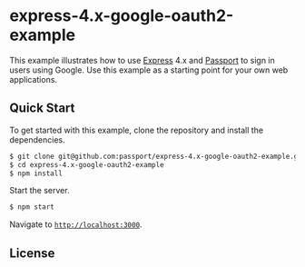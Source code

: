 # express-4.x-google-oauth2-example

This example illustrates how to use [Express](https://expressjs.com) 4.x and
[Passport](https://www.passportjs.org) to sign in users using Google.  Use
this example as a starting point for your own web applications.

## Quick Start

To get started with this example, clone the repository and install the
dependencies.

```bash
$ git clone git@github.com:passport/express-4.x-google-oauth2-example.git
$ cd express-4.x-google-oauth2-example
$ npm install
```

Start the server.

```bash
$ npm start
```

Navigate to [`http://localhost:3000`](http://localhost:3000).

## License
